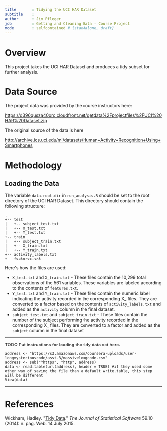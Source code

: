 ```yaml
---
title       : Tidying the UCI HAR Dataset
subtitle    : 
author      : Jim Pfleger 
job         : Getting and Cleaning Data - Course Project
mode        : selfcontained # {standalone, draft}
---
```


# Overview

This project takes the UCI HAR Dataset and produces a tidy subset for further analysis.

# Data Source

The project data was provided by the course instructors here:

https://d396qusza40orc.cloudfront.net/getdata%2Fprojectfiles%2FUCI%20HAR%20Dataset.zip

The original source of the data is here:

http://archive.ics.uci.edu/ml/datasets/Human+Activity+Recognition+Using+Smartphones

# Methodology

## Loading the Data

The variable `data.root.dir` in `run_analysis.R` should be set to the root directory of the UCI HAR Dataset. This directory should contain the following structure:

```
.
+-- test
|   +-- subject_test.txt
|   +-- X_test.txt
|   +-- Y_test.txt
+-- train
|   +-- subject_train.txt
|   +-- X_train.txt
|   +-- Y_train.txt
+-- activity_labels.txt
+-- features.txt
```

Here's how the files are used:

* `X_test.txt` and `X_train.txt` - These files contain the 10,299 total observations of the 561 variables. These variables are labeled according to the contents of `features.txt`.
* `Y_test.txt` and `Y_train.txt` - These files contain the numeric label indicating the activity recorded in the corresponding X\_ files. They are converted to a factor based on the contents of `activity_labels.txt` and added as the `activity` column in the final dataset.
* `subject_test.txt` and `subject_train.txt` - These files contain the number of the subject performing the activity recorded in the corresponding X\_ files. They are converted to a factor and added as the `subject` column in the final dataset.

---
TODO Put instructions for loading the tidy data set here.
```
address <- "https://s3.amazonaws.com/coursera-uploads/user-longmysteriouscode/asst-3/massivelongcode.csv"
address <- sub("^https", "http", address)
data <- read.table(url(address), header = TRUE) #if they used some other way of saving the file than a default write.table, this step will be different
View(data)
```
---

# References

Wickham, Hadley. "[Tidy Data](http://www.jstatsoft.org/v59/i10)." *The Journal of Statistical Software* 59.10 (2014): n. pag. Web. 14 July 2015.
